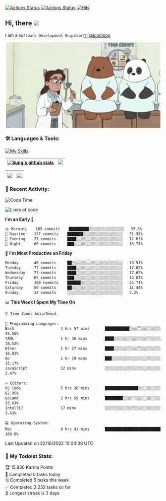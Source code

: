 
[![Actions Status](https://github.com/ddok2/ddok2/workflows/Todoist%20Readme/badge.svg)](https://github.com/ddok2/ddok2/actions)
[![Actions Status](https://github.com/ddok2/ddok2/workflows/wakatime-stats/badge.svg)](https://github.com/ddok2/ddok2/actions)
[![Hits](https://hits.seeyoufarm.com/api/count/incr/badge.svg?url=https%3A%2F%2Fgithub.com%2Fddok2&count_bg=%23FF9595&title_bg=%23555555&icon=github.svg&icon_color=%23FFFFFF&title=hits&edge_flat=false)](https://hits.seeyoufarm.com)

<!-- ![visitors](https://visitor-badge.laobi.icu/badge?page_id=ddok2.ddok2) -->
## Hi, there <img src="https://raw.githubusercontent.com/MartinHeinz/MartinHeinz/master/wave.gif" width="3%">

I am a `Software Development Engineer🧑‍💻` [@iconloop](https://github.com/iconloop)


<p align="center">
    <img align="center" alt="GIF" src="img/debugging.gif" />
</p>


### 🛠 Languages & Tools:

[![My Skills](https://skillicons.dev/icons?i=go,js,ts,py,express,react,svelte,jquery,pug,mongodb,mysql,redis,aws,docker,kubernetes)](https://skillicons.dev)


| <a href="https://github.com/ddok2"><img align="center" src="https://github-readme-stats.vercel.app/api?username=ddok2&show_icons=true&include_all_commits=true&count_private=true&theme=buefy&hide_border=true" alt="Sung's github stats" /></a> | <a href="https://github.com/ddok2"><img src="http://github-readme-streak-stats.herokuapp.com?user=ddok2&hide_border=true" /></a> |
| ------------- |------------- |


| <a href="https://github.com/ddok2"><img align="center" src="https://github-readme-stats.vercel.app/api/top-langs/?username=ddok2&theme=buefy&hide=html,css&hide_border=true" /></a> | <a href="https://github.com/ddok2"><img align="center" src="https://activity-graph.herokuapp.com/graph?username=ddok2&theme=github&hide_border=true" height="250" /></a> |
| ------------- |--------------------------------------------------------------------------------------------------------------------------------------------------------------------------|


<!-- <details open>
    <summary>📈 My GitHub Stats</summary>
    <p align="center">
        <a href="https://github.com/ddok2">
            <img align="center" src="https://github-readme-stats.vercel.app/api?username=ddok2&show_icons=true&include_all_commits=true&count_private=true&theme=buefy&hide_border=true" alt="Sung's github stats" />
        </a>
    </p>
</details>
<details>
    <summary>💬 Top Languages</summary>
    <p align="center"> 
        <a href="https://github.com/ddok2">
            <img align="center" src="https://github-readme-stats.vercel.app/api/top-langs/?username=ddok2&layout=compact&theme=buefy&hide=html,css&hide_border=true" />
        </a>
    </p>
</details> -->


### 🌈 Recent Activity:
<!--START_SECTION:waka-->
![Code Time](http://img.shields.io/badge/Code%20Time-1%2C829%20hrs%2014%20mins-blue)

![Lines of code](https://img.shields.io/badge/From%20Hello%20World%20I%27ve%20Written-952%20Thousand%20lines%20of%20code-blue)

**I'm an Early 🐤** 

```text
🌞 Morning    163 commits    █████████░░░░░░░░░░░░░░░░   37.3% 
🌆 Daytime    137 commits    ███████░░░░░░░░░░░░░░░░░░   31.35% 
🌃 Evening    77 commits     ████░░░░░░░░░░░░░░░░░░░░░   17.62% 
🌙 Night      60 commits     ███░░░░░░░░░░░░░░░░░░░░░░   13.73%

```
📅 **I'm Most Productive on Friday** 

```text
Monday       46 commits     ██░░░░░░░░░░░░░░░░░░░░░░░   10.53% 
Tuesday      77 commits     ████░░░░░░░░░░░░░░░░░░░░░   17.62% 
Wednesday    77 commits     ████░░░░░░░░░░░░░░░░░░░░░   17.62% 
Thursday     65 commits     ███░░░░░░░░░░░░░░░░░░░░░░   14.87% 
Friday       108 commits    ██████░░░░░░░░░░░░░░░░░░░   24.71% 
Saturday     50 commits     ██░░░░░░░░░░░░░░░░░░░░░░░   11.44% 
Sunday       14 commits     ░░░░░░░░░░░░░░░░░░░░░░░░░   3.2%

```


📊 **This Week I Spent My Time On** 

```text
⌚︎ Time Zone: Asia/Seoul

💬 Programming Languages: 
Bash                     3 hrs 57 mins       ███████████░░░░░░░░░░░░░░   45.55% 
YAML                     1 hr 36 mins        ████░░░░░░░░░░░░░░░░░░░░░   18.52% 
Other                    1 hr 27 mins        ████░░░░░░░░░░░░░░░░░░░░░   16.82% 
Go                       1 hr 19 mins        ███░░░░░░░░░░░░░░░░░░░░░░   15.17% 
JavaScript               12 mins             ░░░░░░░░░░░░░░░░░░░░░░░░░   2.47%

🔥 Editors: 
VS Code                  5 hrs 28 mins       ███████████████░░░░░░░░░░   62.95% 
GoLand                   2 hrs 55 mins       ████████░░░░░░░░░░░░░░░░░   33.63% 
IntelliJ                 17 mins             ░░░░░░░░░░░░░░░░░░░░░░░░░   3.43%

💻 Operating System: 
Mac                      8 hrs 41 mins       █████████████████████████   100.0%

```


 Last Updated on 22/10/2022 10:04:08 UTC
<!--END_SECTION:waka-->

### 🚧 My Todoist Stats:
<!-- TODO-IST:START -->
🏆  15,836 Karma Points           
🌸  Completed 0 tasks today           
🗓  Completed 5 tasks this week           
✅  Completed 2,232 tasks so far           
⏳  Longest streak is 3 days
<!-- TODO-IST:END -->

